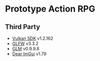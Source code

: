 # Prototype Action RPG

## Third Party
* [Vulkan SDK](https://vulkan.lunarg.com) v1.2.162 
* [GLFW](https://www.glfw.org) v3.3.2
* [GLM](https://github.com/g-truc/glm) v0.9.9.8
* [Dear ImGui](https://github.com/ocornut/imgui) v1.79